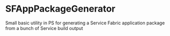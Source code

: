 # SFAppPackageGenerator
Small basic utility in PS for generating a Service Fabric application package from a bunch of Service build output

